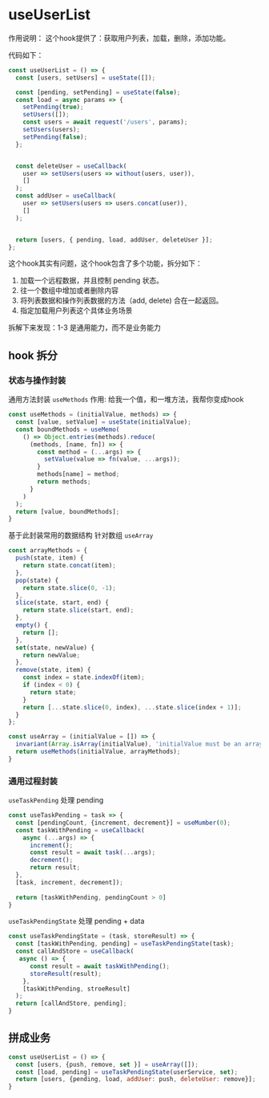 # useUserList
作用说明：
这个hook提供了：获取用户列表，加载，删除，添加功能。

代码如下：
```typescript
const useUserList = () => {
  const [users, setUsers] = useState([]);

  const [pending, setPending] = useState(false);
  const load = async params => {
    setPending(true);
    setUsers([]);
    const users = await request('/users', params);
    setUsers(users);
    setPending(false);
  };


  const deleteUser = useCallback(
    user => setUsers(users => without(users, user)),
    []
  );
  const addUser = useCallback(
    user => setUsers(users => users.concat(user)),
    []
  );


  return [users, { pending, load, addUser, deleteUser }];
};
```

这个hook其实有问题，这个hook包含了多个功能，拆分如下：
1. 加载一个远程数据，并且控制 pending 状态。
2. 往一个数组中增加或者删除内容
3. 将列表数据和操作列表数据的方法（add, delete) 合在一起返回。
4. 指定加载用户列表这个具体业务场景

拆解下来发现：1-3 是通用能力，而不是业务能力



## hook 拆分

### 状态与操作封装
通用方法封装 `useMethods`
作用: 给我一个值，和一堆方法，我帮你变成hook
```javascript
const useMethods = (initialValue, methods) => {
  const [value, setValue] = useState(initialValue);
  const boundMethods = useMemo(
    () => Object.entries(methods).reduce(
      (methods, [name, fn]) => {
        const method = (...args) => {
          setValue(value => fn(value, ...args));
        }
        methods[name] = method;
        return methods;
      }
    )
  );
  return [value, boundMethods];
}
```

基于此封装常用的数据结构
针对数组 `useArray`
```javascript
const arrayMethods = {
  push(state, item) {
    return state.concat(item);
  },
  pop(state) {
    return state.slice(0, -1);
  },
  slice(state, start, end) {
    return state.slice(start, end);
  },
  empty() {
    return [];
  },
  set(state, newValue) {
    return newValue;
  },
  remove(state, item) {
    const index = state.indexOf(item);
    if (index < 0) {
      return state;
    }
    return [...state.slice(0, index), ...state.slice(index + 1)];
  }
};

const useArray = (initialValue = []) => {
  invariant(Array.isArray(initialValue), 'initialValue must be an array');
  return useMethods(initialValue, arrayMethods);
}
```



### 通用过程封装
`useTaskPending` 处理 pending
```javascript
const useTaskPending = task => {
  const [pendingCount, {increment, decrement}] = useMumber(0);
  const taskWithPending = useCallback(
    async (...args) => {
      increment();
      const result = await task(...args);
      decrement();
      return result;
  }, 
  [task, increment, decrement]);
  
  return [taskWithPending, pendingCount > 0] 
}
```

`useTaskPendingState` 处理 pending + data
```javascript
const useTaskPendingState = (task, storeResult) => {
  const [taskWithPending, pending] = useTaskPendingState(task);
  const callAndStore = useCallback(
   async () => {
      const result = await taskWithPending();
      storeResult(result);
    },
    [taskWithPending, stroeResult]
  );
  return [callAndStore, pending];
}
```



## 拼成业务
```javascript
const useUserList = () => {
  const [users, {push, remove, set }] = useArray([]);
  const [load, pending] = useTaskPendingState(userService, set);
  return [users, {pending, load, addUser: push, deleteUser: remove}];
}

```